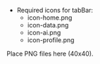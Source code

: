 - Required icons for tabBar:
  - icon-home.png
  - icon-data.png
  - icon-ai.png
  - icon-profile.png

Place PNG files here (40x40).